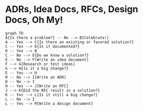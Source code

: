 # ADRs, Idea Docs, RFCs, Design Docs, Oh My!

```mermaid
graph TD
A{Is there a problem?} -- No --> B[Celebrate!]
A -- Yes --> C{Is there an existing or favored solution?}
C -- Yes --> D{Is it documented?}
D -- Yes --> B
C -- No --> E{Do we know a solution?}
E -- No --> F[Write an idea document]
F --> G[Research or test ideas]
G --> H{Is it a big change?}
E -- Yes --> H
H -- No --> I[Write an ADR]
D -- No --> I
H -- Yes --> J[Write an RFC]
J --> K{Did the RFC result in a solution?}
K -- Yes --> L{Is it still a big change?}
L -- No --> I
L -- Yes --> M[Write a design document]
```
<!--stackedit_data:
eyJoaXN0b3J5IjpbMzg3OTg3ODAxLDE4MTY3MjI2NzgsLTE2MT
I3OTYxNjVdfQ==
-->